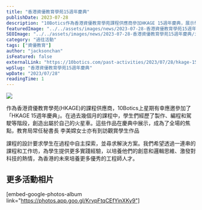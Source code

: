 ```yaml
---
title: "香港資優教育學苑15週年慶典"
publishDate: 2023-07-28
description: "10Botics作為香港資優教育學苑課程供應商參加HKAGE 15週年慶典，展示學生製作的火星車作品，培養學生創意邏輯思維和科技熱情，為香港培養優秀工程師人才。"
featuredImage: "../../assets/images/news/2023-07-28-香港資優教育學苑15週年慶典/image1.jpg"
SEOImage: "../../assets/images/news/2023-07-28-香港資優教育學苑15週年慶典/image1.jpg"
category: "過往活動"
tags: ["資優教育"]
author: "jacksonchan"
isFeatured: false
externalLink: "https://10botics.com/past-activities/2023/07/28/hkage-15th-anniversary/"
wpSlug: "香港資優教育學苑15週年慶典"
wpDate: "2023/07/28"
readingTime: 1
---
```


![](https://staging.10botics.com/wp-content/uploads/2023/08/364117147_703058138505162_5723984231227396097_n-1024x768.jpg)

作為香港資優教育學苑(HKAGE)的課程供應商，10Botics上星期有幸應邀參加了「HKAGE 15週年慶典」。在過去幾個月的課程中，學生們經歷了製作、編程和駕駛等階段，創造出屬於自己的火星車。這些作品在慶典中展示，成為了全場的焦點，教育局常任秘書長 李美嫦女士亦有到訪觀賞學生作品

課程的設計要求學生在過程中自主探索，並尋求解決方案。我們希望透過一連串的課程和工作坊，為學生提供更多實踐經驗，以培養他們的創意和邏輯思維、激發對科技的熱情，為香港的未來培養更多優秀的工程師人才。

## 更多活動相片

[embed-google-photos-album link="https://photos.app.goo.gl/KrvpFtqCEfYinXKy9"]
